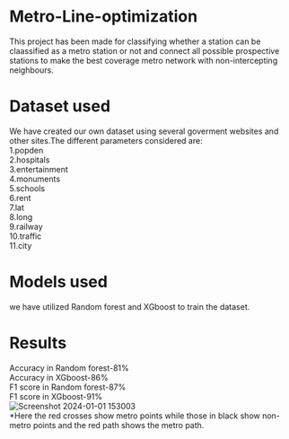 # Metro-Line-optimization
This project has been made for classifying whether a station can be claassified as a metro station or not and connect all possible prospective stations to make the best coverage metro network with non-intercepting neighbours.
# Dataset used
We have created our own dataset using several goverment websites and other sites.The different parameters considered are:<br>
1.popden<br>	2.hospitals<br>	3.entertainment<br>	4.monuments<br>	5.schools<br>	6.rent<br>	7.lat<br>	8.long<br>	9.railway<br>	10.traffic<br> 	11.city<br>
# Models used
we have utilized Random forest and XGboost to train the dataset.
# Results
Accuracy in Random forest-81%<br>
Accuracy in XGboost-86%<br>
F1 score in Random forest-87%<br>
F1 score in XGboost-91%<br>
![Screenshot 2024-01-01 153003](https://github.com/Tamogh123/Metro-Line-optimization/assets/91934369/da9021c3-e05e-4605-8fbc-37bc2334c16e)
<br>
*Here the red crosses show metro points while those in black show non-metro points and the red path shows the metro path.


